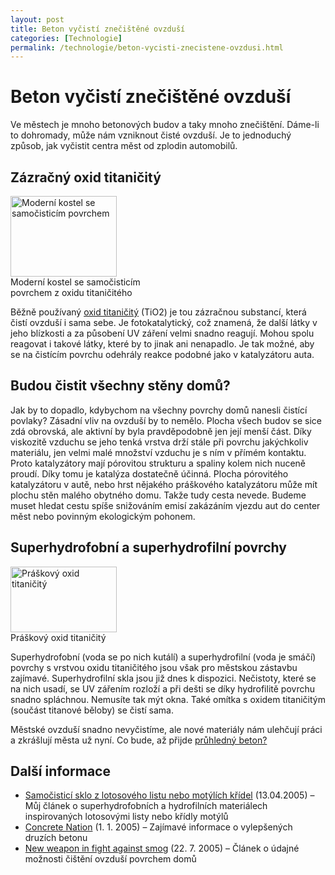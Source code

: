 ```yaml
---
layout: post
title: Beton vyčistí znečištěné ovzduší
categories: [Technologie]
permalink: /technologie/beton-vycisti-znecistene-ovzdusi.html
---
```

# Beton vyčistí znečištěné ovzduší

Ve městech je mnoho betonových budov a taky mnoho znečištění. Dáme-li to dohromady, může nám vzniknout čisté ovzduší. Je to jednoduchý způsob, jak vyčistit centra měst od zplodin automobilů.

## Zázračný oxid titaničitý

<div class="obry"><div class="leftbox"><img alt="Moderní kostel se samočisticím povrchem" height="129" src="http://www.techblog.cz/images/moderni-samocistici-kostel.jpg" width="170"/></div>Moderní kostel se samočisticím <br/>povrchem z oxidu titaničitého</div> 

Běžně používaný [oxid titaničitý](http://en.wikipedia.org/wiki/Titanium_dioxide) (TiO2) je tou zázračnou substancí, která čistí ovzduší i sama sebe. Je fotokatalytický, což znamená, že další látky v jeho blízkosti a za působení UV záření velmi snadno reagují. Mohou spolu reagovat i takové látky, které by to jinak ani nenapadlo. Je tak možné, aby se na čistícím povrchu odehrály reakce podobné jako v katalyzátoru auta.

## Budou čistit všechny stěny domů?

Jak by to dopadlo, kdybychom na všechny povrchy domů nanesli čistící povlaky? Zásadní vliv na ovzduší by to nemělo. Plocha všech budov se sice zdá obrovská, ale aktivní by byla pravděpodobně jen její menší část. Díky viskozitě vzduchu se jeho tenká vrstva drží stále při povrchu jakýchkoliv materiálu, jen velmi malé množství vzduchu je s ním v přímém kontaktu. Proto katalyzátory mají pórovitou strukturu a spaliny kolem nich nuceně proudí. Díky tomu je katalýza dostatečně účinná. Plocha pórovitého katalyzátoru v autě, nebo hrst nějakého práškového katalyzátoru může mít plochu stěn malého obytného domu. Takže tudy cesta nevede. Budeme muset hledat cestu spíše snižováním emisí zakázáním vjezdu aut do center měst nebo povinným ekologickým pohonem.

## Superhydrofobní a superhydrofilní povrchy

<div class="obry"><div class="leftbox"><img alt="Práškový oxid titaničitý" height="105" src="http://www.techblog.cz/images/praskovy-oxid-titanicity.jpg" width="170"/></div>Práškový oxid titaničitý</div> 

Superhydrofobní (voda se po nich kutálí) a superhydrofilní (voda je smáčí) povrchy s vrstvou oxidu titaničitého jsou však pro městskou zástavbu zajímavé. Superhydrofilní skla jsou již dnes k dispozici. Nečistoty, které se na nich usadí, se UV zářením rozloží a při dešti se díky hydrofilitě povrchu snadno spláchnou. Nemusíte tak mýt okna. Také omítka s oxidem titaničitým (součást titanové běloby) se čistí sama.

Městské ovzduší snadno nevyčistíme, ale nové materiály nám ulehčují práci a zkrášlují města už nyní. Co bude, až přijde [průhledný beton?](http://www.sciencenews.org/articles/20050101/a5700_362.jpg)

## Další informace

  * [Samočisticí sklo z lotosového listu nebo motýlích křídel](http://www.osel.cz/index.php?clanek=1221&akce=show2) (13.04.2005) – Můj článek o superhydrofobních a hydrofilních materiálech inspirovaných lotosovými listy nebo křídly motýlů
  * [Concrete Nation](http://www.sciencenews.org/articles/20050101/bob9.asp) (1. 1. 2005) – Zajímavé informace o vylepšených druzích betonu
  * [New weapon in fight against smog](http://www.cnn.com/2005/TECH/07/22/smog.scrubbing.surface.ap/index.html) (22. 7. 2005) – Článek o údajné možnosti čištění ovzduší povrchem domů



